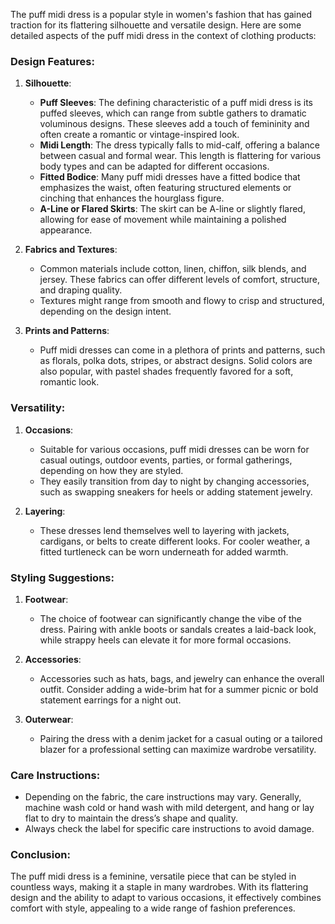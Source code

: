 The puff midi dress is a popular style in women's fashion that has gained traction for its flattering silhouette and versatile design. Here are some detailed aspects of the puff midi dress in the context of clothing products:

### Design Features:

1. **Silhouette**: 
   - **Puff Sleeves**: The defining characteristic of a puff midi dress is its puffed sleeves, which can range from subtle gathers to dramatic voluminous designs. These sleeves add a touch of femininity and often create a romantic or vintage-inspired look.
   - **Midi Length**: The dress typically falls to mid-calf, offering a balance between casual and formal wear. This length is flattering for various body types and can be adapted for different occasions.
   - **Fitted Bodice**: Many puff midi dresses have a fitted bodice that emphasizes the waist, often featuring structured elements or cinching that enhances the hourglass figure.
   - **A-Line or Flared Skirts**: The skirt can be A-line or slightly flared, allowing for ease of movement while maintaining a polished appearance.

2. **Fabrics and Textures**:
   - Common materials include cotton, linen, chiffon, silk blends, and jersey. These fabrics can offer different levels of comfort, structure, and draping quality.
   - Textures might range from smooth and flowy to crisp and structured, depending on the design intent.

3. **Prints and Patterns**:
   - Puff midi dresses can come in a plethora of prints and patterns, such as florals, polka dots, stripes, or abstract designs. Solid colors are also popular, with pastel shades frequently favored for a soft, romantic look.

### Versatility:

1. **Occasions**:
   - Suitable for various occasions, puff midi dresses can be worn for casual outings, outdoor events, parties, or formal gatherings, depending on how they are styled.
   - They easily transition from day to night by changing accessories, such as swapping sneakers for heels or adding statement jewelry.

2. **Layering**:
   - These dresses lend themselves well to layering with jackets, cardigans, or belts to create different looks. For cooler weather, a fitted turtleneck can be worn underneath for added warmth.

### Styling Suggestions:

1. **Footwear**:
   - The choice of footwear can significantly change the vibe of the dress. Pairing with ankle boots or sandals creates a laid-back look, while strappy heels can elevate it for more formal occasions.

2. **Accessories**:
   - Accessories such as hats, bags, and jewelry can enhance the overall outfit. Consider adding a wide-brim hat for a summer picnic or bold statement earrings for a night out.

3. **Outerwear**:
   - Pairing the dress with a denim jacket for a casual outing or a tailored blazer for a professional setting can maximize wardrobe versatility.

### Care Instructions:

- Depending on the fabric, the care instructions may vary. Generally, machine wash cold or hand wash with mild detergent, and hang or lay flat to dry to maintain the dress’s shape and quality.
- Always check the label for specific care instructions to avoid damage.

### Conclusion:

The puff midi dress is a feminine, versatile piece that can be styled in countless ways, making it a staple in many wardrobes. With its flattering design and the ability to adapt to various occasions, it effectively combines comfort with style, appealing to a wide range of fashion preferences.